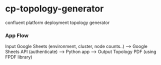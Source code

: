 # cp-topology-generator
confluent platform deployment topology generator

### App Flow
Input Google Sheets (environment, cluster, node counts..) --> Google Sheets API (authenticate) --> Python app --> Output Topology PDF (using FPDF library)
